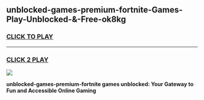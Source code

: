 
## unblocked-games-premium-fortnite-Games-Play-Unblocked-&-Free-ok8kg
<h3>
<a href="https://premium76.site?title=unblocked-games-premium-fortnite&ref=24A">CLICK TO PLAY</a></h3>
<hr>

<h3>
<a href="https://premium76.site?title=unblocked-games-premium-fortnite&ref=24A">CLICK 2 PLAY</a>
  
</h3>

<a href="https://premium76.site?title=unblocked-games-premium-fortnite&ref=24A"><img src="https://clearcache.store/games.png"></a>


**unblocked-games-premium-fortnite games unblocked: Your Gateway to Fun and Accessible Online Gaming**
